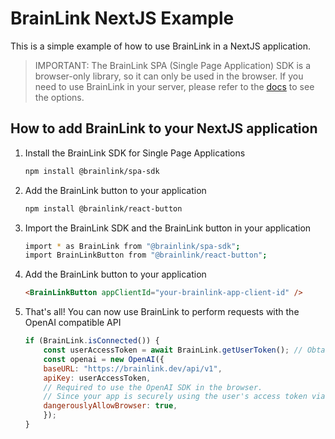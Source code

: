 # BrainLink NextJS Example

This is a simple example of how to use BrainLink in a NextJS application.

> IMPORTANT: The BrainLink SPA (Single Page Application) SDK is a browser-only library, so it can only be used in the browser. If you need to use BrainLink in your server, please refer to the [docs](https://brainlink.dev/docs) to see the options.

## How to add BrainLink to your NextJS application

1. Install the BrainLink SDK for Single Page Applications

    ```bash
    npm install @brainlink/spa-sdk
    ```

2. Add the BrainLink button to your application

    ```bash
    npm install @brainlink/react-button
    ```

3. Import the BrainLink SDK and the BrainLink button in your application

    ```bash
    import * as BrainLink from "@brainlink/spa-sdk";
    import BrainLinkButton from "@brainlink/react-button";
    ```

5. Add the BrainLink button to your application

    ```html
    <BrainLinkButton appClientId="your-brainlink-app-client-id" />
    ```

6. That's all! You can now use BrainLink to perform requests with the OpenAI compatible API

    ```javascript
    if (BrainLink.isConnected()) {
        const userAccessToken = await BrainLink.getUserToken(); // Obtain the user's access token
        const openai = new OpenAI({
        baseURL: "https://brainlink.dev/api/v1",
        apiKey: userAccessToken,
        // Required to use the OpenAI SDK in the browser.
        // Since your app is securely using the user's access token via BrainLink, it's totally safe to use the SDK on the browser.
        dangerouslyAllowBrowser: true,
        });
    }
    ```
